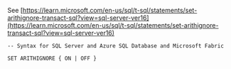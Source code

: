See [https://learn.microsoft.com/en-us/sql/t-sql/statements/set-arithignore-transact-sql?view=sql-server-ver16](https://learn.microsoft.com/en-us/sql/t-sql/statements/set-arithignore-transact-sql?view=sql-server-ver16)
```
-- Syntax for SQL Server and Azure SQL Database and Microsoft Fabric

SET ARITHIGNORE { ON | OFF }
```
